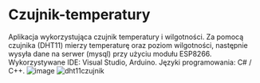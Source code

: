 # Czujnik-temperatury
Aplikacja wykorzystująca czujnik temperatury i wilgotności.
Za pomocą czujnika (DHT11) mierzy temperaturę oraz poziom wilgotności, 
następnie wysyła dane na serwer (mysql) przy użyciu modułu ESP8266. Wykorzystywane IDE: Visual Studio, Arduino. Języki programowania: C# / C++.
![image](https://user-images.githubusercontent.com/85622683/150613980-57ea3b01-2a78-47b3-ad2f-8483a7952b26.png)
![dht11czujnik](https://user-images.githubusercontent.com/85622683/150614302-391c4b82-d207-408f-b5c0-673cc2f4b4c3.jpg)
